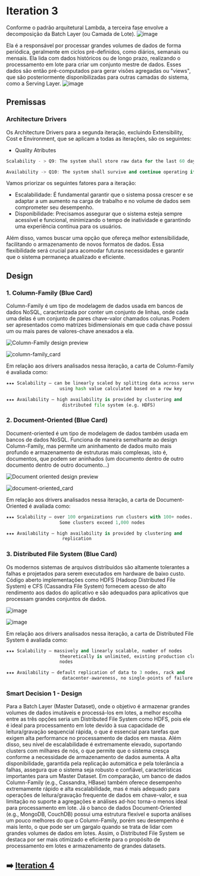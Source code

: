 # Iteration 3

Conforme o padrão arquitetural Lambda, a terceira fase envolve a decomposição da Batch Layer (ou Camada de Lote). 
![image](https://github.com/user-attachments/assets/64dd573c-011b-41cb-b74c-c91a471520d0)

Ela é a responsável por processar grandes volumes de dados de forma periódica, geralmente em ciclos pré-definidos, como diários, semanais ou mensais. Ela lida com dados históricos ou de longo prazo, realizando o processamento em lote para criar um conjunto mestre de dados. Esses dados são então pré-computados para gerar visões agregadas ou "views", que são posteriormente disponibilizadas para outras camadas do sistema, como a Serving Layer.
![image](https://github.com/user-attachments/assets/43769f69-2f2a-432e-a079-20a6d0352861)

## Premissas
### Architecture Drivers
Os Architecture Drivers para a segunda iteração, excluindo Extensibility, Cost e Environment, que se aplicam a todas as iterações, são os seguintes:
* Quality Atributes
```cpp  
Scalability - > Q9: The system shall store raw data for the last 60 days (~1 TB of raw data per day, ~60 TB in total)

Availability -> Q10: The system shall survive and continue operating if any of its node or component is failed
```
Vamos priorizar os seguintes fatores para a iteração:
 - Escalabilidade: É fundamental garantir que o sistema possa crescer e se adaptar a um aumento na carga de trabalho e no volume de dados sem comprometer seu desempenho.
- Disponibilidade: Precisamos assegurar que o sistema esteja sempre acessível e funcional, minimizando o tempo de inatividade e garantindo uma experiência contínua para os usuários.

Além disso, vamos buscar uma opção que ofereça melhor extensibilidade, facilitando o armazenamento de novos formatos de dados. Essa flexibilidade será crucial para acomodar futuras necessidades e garantir que o sistema permaneça atualizado e eficiente.

## Design
### 1. Column-Family (Blue Card)
Column-Family é um tipo de modelagem de dados usada em bancos de dados NoSQL, caracterizada por conter um conjunto de linhas,
onde cada uma delas é um conjunto de pares chave-valor chamados colunas. Podem ser apresentados como matrizes bidimensionais em que
cada chave possui um ou mais pares de valores-chave anexados a ela.

![Column-Family design preview](https://studio3t.com/wp-content/uploads/2017/12/cassandra-column-family-example-1024x608.png)

![column-family_card](https://github.com/user-attachments/assets/c9a8e586-ba59-4eae-8e68-e12d8f1d6dcb)

Em relação aos drivers analisados nessa iteração, a carta de Column-Family é avaliada como:
```python
★★★ Scalability – can be linearly scaled by splitting data across servers 
                    using hash value calculated based on a row key

★★★ Availability – high availability is provided by clustering and 
                     distributed file system (e.g. HDFS)
```

### 2. Document-Oriented (Blue Card)
Document-oriented é um tipo de modelagem de dados também usada em bancos de dados NoSQL. Funciona de maneira semelhante ao design
Column-Family, mas permite um aninhamento de dados muito mais profundo e armazenamento de estruturas mais complexas, isto é,
documentos, que podem ser aninhados (um documento dentro de outro documento dentro de outro documento...)

![Document oriented design preview](https://devsblog.home.blog/wp-content/uploads/2019/04/9-document-oriented-databases-11-638-1.jpg)

![document-oriented_card](https://github.com/user-attachments/assets/00db24ff-ab0a-48ea-8021-4f8ce869b8e8)

Em relação aos drivers analisados nessa iteração, a carta de Document-Oriented é avaliada como:
```python
★★★ Scalability – over 100 organizations run clusters with 100+ nodes. 
                    Some clusters exceed 1,000 nodes

★★★ Availability – high availability is provided by clustering and 
                     replication

```

### 3. Distributed File System (Blue Card)
Os modernos sistemas de arquivos distribuídos são altamente tolerantes a falhas e projetados para serem executados em hardware de baixo custo. Código aberto  implementações como HDFS (Hadoop Distributed File System) e CFS (Cassandra File System) fornecem acesso de alto rendimento aos dados do aplicativo e são adequados para aplicativos que processam grandes conjuntos de dados.

![image](https://github.com/user-attachments/assets/b9c557ff-8555-4e1e-9d11-3cfba2b89c8c)

![image](https://github.com/user-attachments/assets/a66bd94f-9df2-4f4a-9473-662e0b7a5df9)

Em relação aos drivers analisados nessa iteração, a carta de Distributed File System é avaliada como:
```python
★★★ Scalability – massively and linearly scalable, number of nodes 
                    theoretically is unlimited, existing production clusters with up to 10,000 
                    nodes

★★★ Availability – default replication of data to 3 nodes, rack and 
                     datacenter-awareness, no single-points of failure
```

### Smart Decision 1 - Design
Para a Batch Layer (Master Dataset), onde o objetivo é armazenar grandes volumes de dados imutáveis e processá-los em lotes, a melhor escolha entre as três opções seria um Distributed File System como HDFS, pois ele é ideal para processamento em lote devido à sua capacidade de leitura/gravação sequencial rápida, o que é essencial para tarefas que exigem alta performance no processamento de dados em massa. Além disso, seu nível de escalabilidade é extremamente elevado, suportando clusters com milhares de nós, o que permite que o sistema cresça conforme a necessidade de armazenamento de dados aumenta. A alta disponibilidade, garantida pela replicação automática e pela tolerância a falhas, assegura que o sistema seja robusto e confiável, características importantes para um Master Dataset. Em comparação, um banco de dados Column-Family (e.g., Cassandra, HBase) também oferece desempenho extremamente rápido e alta escalabilidade, mas é mais adequado para operações de leitura/gravação frequente de dados em chave-valor, e sua limitação no suporte a agregações e análises ad-hoc torna-o menos ideal para processamento em lote. Já o banco de dados Document-Oriented (e.g., MongoDB, CouchDB) possui uma estrutura flexível e suporta análises um pouco melhores do que o Column-Family, porém seu desempenho é mais lento, o que pode ser um gargalo quando se trata de lidar com grandes volumes de dados em lotes. Assim, o Distributed File System se destaca por ser mais otimizado e eficiente para o propósito de processamento em lotes e armazenamento de grandes datasets.


## :arrow_right: [Iteration 4](https://github.com/mentejoao/ds-2024-02/blob/main/bigData/Iteration4Explained.md)
